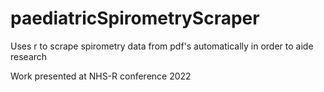 # paediatricSpirometryScraper

Uses r to scrape spirometry data from pdf's automatically in order to aide research

Work presented at NHS-R conference 2022
